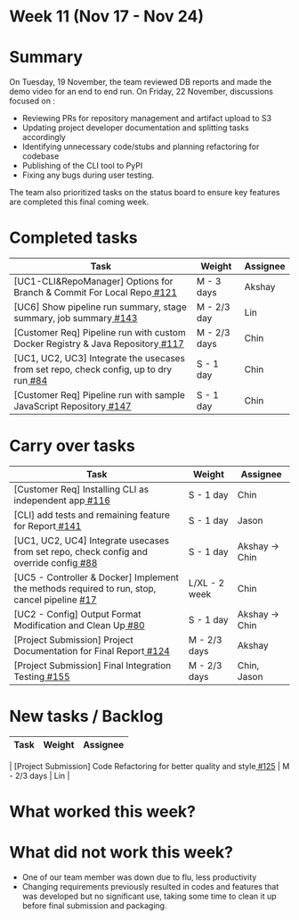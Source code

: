 # Week 11 (Nov 17 - Nov 24)

# Summary

On Tuesday, 19 November, the team reviewed DB reports and made the demo video for an end to end run. 
On Friday, 22 November, discussions focused on :
- Reviewing PRs for repository management and artifact upload to S3 
- Updating project developer documentation and splitting tasks accordingly
- Identifying unnecessary code/stubs and planning refactoring for codebase
- Publishing of the CLI tool to PyPI
- Fixing any bugs during user testing. 

The team also prioritized tasks on the status board to ensure key features are completed this final coming week.

# Completed tasks

| Task                                                                                                                          | Weight     | Assignee |
|-------------------------------------------------------------------------------------------------------------------------------|------------|----------|
| [UC1-CLI&RepoManager] Options for Branch & Commit For Local Repo[ #121](https://github.com/CS6510-SEA-F24/t4-cicd/issues/121) | M - 3 days | Akshay   |
| [UC6] Show pipeline run summary, stage summary, job summary[ #143](https://github.com/CS6510-SEA-F24/t4-cicd/issues/143)                             | M - 2/3 day   | Lin            |
| [Customer Req] Pipeline run with custom Docker Registry & Java Repository[ #117](https://github.com/CS6510-SEA-F24/t4-cicd/issues/117)               | M - 2/3 days  | Chin           |
| [UC1, UC2, UC3] Integrate the usecases from set repo, check config, up to dry run[ #84](https://github.com/CS6510-SEA-F24/t4-cicd/issues/84)         | S - 1 day     | Chin           |
| [Customer Req] Pipeline run with sample JavaScript Repository[ #147](https://github.com/CS6510-SEA-F24/t4-cicd/issues/147)         | S - 1 day     | Chin           |

# Carry over tasks
| Task                                                                                                                                                 | Weight        | Assignee       |
|------------------------------------------------------------------------------------------------------------------------------------------------------|---------------|----------------|
| [Customer Req] Installing CLI as independent app[ #116](https://github.com/CS6510-SEA-F24/t4-cicd/issues/116)                                        | S - 1 day     | Chin           |
| [CLI] add tests and remaining feature for Report[ #141](https://github.com/CS6510-SEA-F24/t4-cicd/issues/141)                                        | S - 1 day     | Jason          |
| [UC1, UC2, UC4] Integrate usecases from set repo, check config and override config[ #88](https://github.com/CS6510-SEA-F24/t4-cicd/issues/88)        | S - 1 day     | Akshay -> Chin |
| [UC5 - Controller & Docker] Implement the methods required to run, stop, cancel pipeline [ #17](https://github.com/CS6510-SEA-F24/t4-cicd/issues/17) | L/XL - 2 week | Chin           |
| [UC2 - Config] Output Format Modification and Clean Up[ #80](https://github.com/CS6510-SEA-F24/t4-cicd/issues/80)               | S - 1 day    | Akshay -> Chin |
| [Project Submission] Project Documentation for Final Report[ #124](https://github.com/CS6510-SEA-F24/t4-cicd/issues/124)                             | M - 2/3 days  | Akshay         |
| [Project Submission] Final Integration Testing[ #155](https://github.com/CS6510-SEA-F24/t4-cicd/issues/125)                     | M - 2/3 days | Chin, Jason    |


# New tasks / Backlog

| Task                                                                                                                            | Weight       | Assignee       |
|---------------------------------------------------------------------------------------------------------------------------------|--------------|----------------|

| [Project Submission] Code Refactoring for better quality and style[ #125](https://github.com/CS6510-SEA-F24/t4-cicd/issues/125) | M - 2/3 days | Lin            |

# What worked this week?


# What did not work this week?
- One of our team member was down due to flu, less productivity
- Changing requirements previously resulted in codes and features that was developed but no significant use, taking some time to clean it up before final submission and packaging. 

